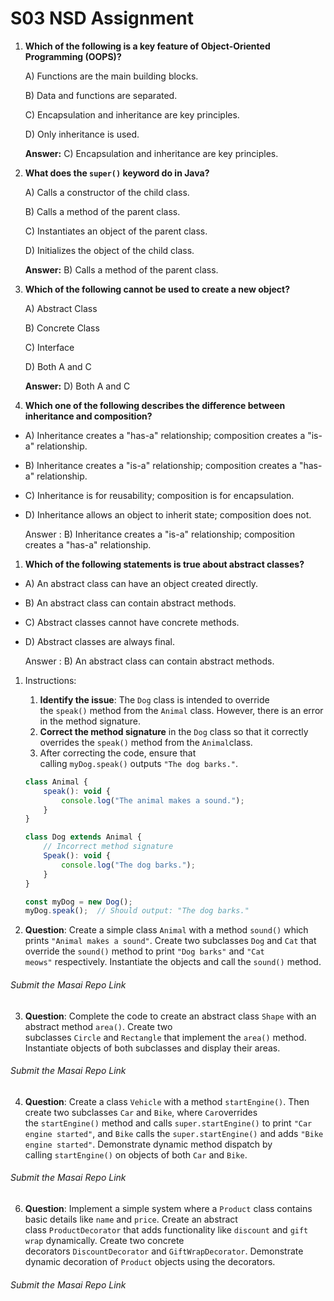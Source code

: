 # S03 NSD Assignment

1. **Which of the following is a key feature of Object-Oriented Programming (OOPS)?**
    
    A) Functions are the main building blocks.
    
    B) Data and functions are separated.
    
    C) Encapsulation and inheritance are key principles.
    
    D) Only inheritance is used.
    
    **Answer:** C) Encapsulation and inheritance are key principles.
    
2. **What does the `super()` keyword do in Java?**
    
    A) Calls a constructor of the child class.
    
    B) Calls a method of the parent class.
    
    C) Instantiates an object of the parent class.
    
    D) Initializes the object of the child class.
    
    **Answer:** B) Calls a method of the parent class.
    
3. **Which of the following cannot be used to create a new object?**
    
    A) Abstract Class
    
    B) Concrete Class
    
    C) Interface
    
    D) Both A and C
    
    **Answer:** D) Both A and C
    
4. **Which one of the following describes the difference between inheritance and composition?**
- A) Inheritance creates a "has-a" relationship; composition creates a "is-a" relationship.
- B) Inheritance creates a "is-a" relationship; composition creates a "has-a" relationship.
- C) Inheritance is for reusability; composition is for encapsulation.
- D) Inheritance allows an object to inherit state; composition does not.
    
    Answer : B) Inheritance creates a "is-a" relationship; composition creates a "has-a" relationship.
    
1. **Which of the following statements is true about abstract classes?**
- A) An abstract class can have an object created directly.
- B) An abstract class can contain abstract methods.
- C) Abstract classes cannot have concrete methods.
- D) Abstract classes are always final.
    
    Answer : B) An abstract class can contain abstract methods.
    

1. Instructions:
    1. **Identify the issue**: The `Dog` class is intended to override the `speak()` method from the `Animal` class. However, there is an error in the method signature.
    2. **Correct the method signature** in the `Dog` class so that it correctly overrides the `speak()` method from the `Animal`class.
    3. After correcting the code, ensure that calling `myDog.speak()` outputs `"The dog barks."`.
    
    ```jsx
    class Animal {
        speak(): void {
            console.log("The animal makes a sound.");
        }
    }
    
    class Dog extends Animal {
        // Incorrect method signature
        Speak(): void {
            console.log("The dog barks.");
        }
    }
    
    const myDog = new Dog();
    myDog.speak();  // Should output: "The dog barks."
    
    ```
    
2. **Question**: Create a simple class `Animal` with a method `sound()` which prints `"Animal makes a sound"`. Create two subclasses `Dog` and `Cat` that override the `sound()` method to print `"Dog barks"` and `"Cat meows"` respectively. Instantiate the objects and call the `sound()` method.

###### Submit the Masai Repo Link

3. **Question**: Complete the code to create an abstract class `Shape` with an abstract method `area()`. Create two subclasses `Circle` and `Rectangle` that implement the `area()` method. Instantiate objects of both subclasses and display their areas.

###### Submit the Masai Repo Link

4. **Question**: Create a class `Vehicle` with a method `startEngine()`. Then create two subclasses `Car` and `Bike`, where `Car`overrides the `startEngine()` method and calls `super.startEngine()` to print `"Car engine started"`, and `Bike` calls the `super.startEngine()` and adds `"Bike engine started"`. Demonstrate dynamic method dispatch by calling `startEngine()` on objects of both `Car` and `Bike`.

###### Submit the Masai Repo Link

6. **Question**: Implement a simple system where a `Product` class contains basic details like `name` and `price`. Create an abstract class `ProductDecorator` that adds functionality like `discount` and `gift wrap` dynamically. Create two concrete decorators `DiscountDecorator` and `GiftWrapDecorator`. Demonstrate dynamic decoration of `Product` objects using the decorators.

###### Submit the Masai Repo Link
